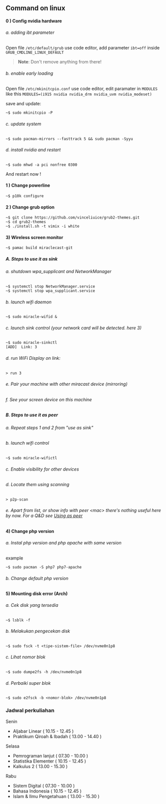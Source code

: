 ## Command on linux

#### 0 ) Config nvidia hardware

###### a. adding ibt parameter

Open file `/etc/default/grub` use code editor,
add parameter `ibt=off` inside `GRUB_CMDLINE_LINUX_DEFAULT`

> **Note**: Don't remove anything from there!

###### b. enable early loading

Open file `/etc/mkinitcpio.conf` use code editor,
edit paramater in `MODULES` like this `MODULES=(i915 nvidia nvidia_drm nvidia_uvm nvidia_modeset)`

save and update:

```
~$ sudo mkinitcpio -P
```

###### c. update system

```
~$ sudo pacman-mirrors --fasttrack 5 && sudo pacman -Syyu
```

###### d. install nvidia and restart

```
~$ sudo mhwd -a pci nonfree 0300
```

And restart now !

#### 1 ) Change powerline

```
~$ p10k configure
```

#### 2 ) Change grub option

```
~$ git clone https://github.com/vinceliuice/grub2-themes.git
~$ cd grub2-themes
~$ ./install.sh -t vimix -i white
```

#### 3) Wireless screen monitor

```
~$ pamac build miraclecast-git
```

##### A. Steps to use it as sink

###### a. shutdown wpa_supplicant and NetworkManager

```
~$ systemctl stop NetworkManager.service
~$ systemctl stop wpa_supplicant.service
```

###### b. launch wifi daemon

```
~$ sudo miracle-wifid &
```

###### c. launch sink control (your network card will be detected. here 3)

```
~$ sudo miracle-sinkctl
[ADD]  Link: 3
```

###### d. run WiFi Display on link:

```
> run 3
```

###### e. Pair your machine with other miracast device (mirroring)

###### f. See your screen device on this machine

##### B. Steps to use it as peer

###### a. Repeat steps 1 and 2 from "use as sink"

###### b. launch wifi control

```
~$ sudo miracle-wifictl
```

###### c. Enable visibility for other devices

###### d. Locate them using scanning

```
> p2p-scan
```

###### e. Apart from list, or show info with peer &lt;mac&gt; there's nothing useful here by now. For a Q&D see [Using as peer](https://github.com/albfan/miraclecast/issues/4)

#### 4) Change php version

###### a. Instal php version and php apache with same version

example

```
~$ sudo pacman -S php7 php7-apache
```

###### b. Change default php version

#### 5) Mounting disk error (Arch)

###### a. Cek disk yang tersedia

```
~$ lsblk -f
```

###### b. Melakukan pengecekan disk

```
~$ sudo fsck -t <tipe-sistem-file> /dev/nvme0n1p8
```

###### c. Lihat nomor blok

```
~$ sudo dumpe2fs -h /dev/nvme0n1p8
```

###### d. Perbaiki super blok

```
~$ sudo e2fsck -b <nomor-blok> /dev/nvme0n1p8
```

### Jadwal perkuliahan

Senin

- Aljabar Linear ( 10.15 - 12.45 )
- Praktikum Qiroah & Ibadah ( 13.00 - 14.40 )

Selasa

- Pemrograman lanjut ( 07.30 - 10.00 )
- Statistika Elementer ( 10.15 - 12.45 )
- Kalkulus 2 ( 13.00 - 15.30 )

Rabu

- Sistem Digital ( 07.30 - 10.00 )
- Bahasa Indonesia ( 10.15 - 12.45 )
- Islam & Ilmu Pengetahuan ( 13.00 - 15.30 )
